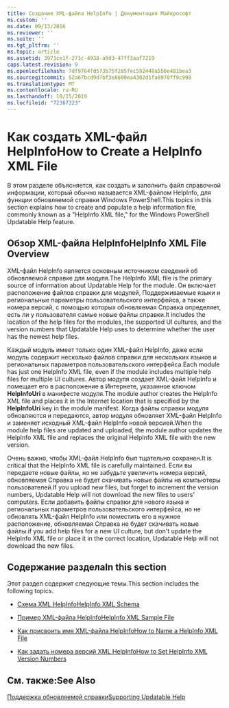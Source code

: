 ```yaml
---
title: Создание XML-файла HelpInfo | Документация Майкрософт
ms.custom: ''
ms.date: 09/13/2016
ms.reviewer: ''
ms.suite: ''
ms.tgt_pltfrm: ''
ms.topic: article
ms.assetid: 3971ce1f-271c-4938-a9d3-47ff3aaf7219
caps.latest.revision: 9
ms.openlocfilehash: 7df9764fd573b75f285fec592448a550e481bea3
ms.sourcegitcommit: 52a67bcd9d7bf3e8600ea4302d1fa8970ff9c998
ms.translationtype: MT
ms.contentlocale: ru-RU
ms.lasthandoff: 10/15/2019
ms.locfileid: "72367323"
---
```

# <a name="how-to-create-a-helpinfo-xml-file"></a><span data-ttu-id="86303-102">Как создать XML-файл HelpInfo</span><span class="sxs-lookup"><span data-stu-id="86303-102">How to Create a HelpInfo XML File</span></span>

<span data-ttu-id="86303-103">В этом разделе объясняется, как создать и заполнить файл справочной информации, который обычно называется XML-файлом HelpInfo, для функции обновляемой справки Windows PowerShell.</span><span class="sxs-lookup"><span data-stu-id="86303-103">This topics in this section explains how to create and populate a help information file, commonly known as a "HelpInfo XML file," for the Windows PowerShell Updatable Help feature.</span></span>

## <a name="helpinfo-xml-file-overview"></a><span data-ttu-id="86303-104">Обзор XML-файла HelpInfo</span><span class="sxs-lookup"><span data-stu-id="86303-104">HelpInfo XML File Overview</span></span>

<span data-ttu-id="86303-105">XML-файл HelpInfo является основным источником сведений об обновляемой справке для модуля.</span><span class="sxs-lookup"><span data-stu-id="86303-105">The HelpInfo XML file is the primary source of information about Updatable Help for the module.</span></span> <span data-ttu-id="86303-106">Он включает расположение файлов справки для модулей, Поддерживаемые языки и региональные параметры пользовательского интерфейса, а также номера версий, с помощью которых обновляемая Справка определяет, есть ли у пользователя самые новые файлы справки.</span><span class="sxs-lookup"><span data-stu-id="86303-106">It includes the location of the help files for the modules, the supported UI cultures, and the version numbers that Updatable Help uses to determine whether the user has the newest help files.</span></span>

<span data-ttu-id="86303-107">Каждый модуль имеет только один XML-файл HelpInfo, даже если модуль содержит несколько файлов справки для нескольких языков и региональных параметров пользовательского интерфейса.</span><span class="sxs-lookup"><span data-stu-id="86303-107">Each module has just one HelpInfo XML file, even if the module includes multiple help files for multiple UI cultures.</span></span> <span data-ttu-id="86303-108">Автор модуля создает XML-файл HelpInfo и помещает его в расположение в Интернете, указанное ключом **HelpInfoUri** в манифесте модуля.</span><span class="sxs-lookup"><span data-stu-id="86303-108">The module author creates the HelpInfo XML file and places it in the Internet location that is specified by the **HelpInfoUri** key in the module manifest.</span></span> <span data-ttu-id="86303-109">Когда файлы справки модуля обновляются и передаются, автор модуля обновляет XML-файл HelpInfo и заменяет исходный XML-файл HelpInfo новой версией.</span><span class="sxs-lookup"><span data-stu-id="86303-109">When the module help files are updated and uploaded, the module author updates the HelpInfo XML file and replaces the original HelpInfo XML file with the new version.</span></span>

<span data-ttu-id="86303-110">Очень важно, чтобы XML-файл HelpInfo был тщательно сохранен.</span><span class="sxs-lookup"><span data-stu-id="86303-110">It is critical that the HelpInfo XML file is carefully maintained.</span></span> <span data-ttu-id="86303-111">Если вы передаете новые файлы, но не забудьте увеличить номера версий, обновляемая Справка не будет скачивать новые файлы на компьютеры пользователей.</span><span class="sxs-lookup"><span data-stu-id="86303-111">If you upload new files, but forget to increment the version numbers, Updatable Help will not download the new files to users' computers.</span></span> <span data-ttu-id="86303-112">Если добавить файлы справки для нового языка и региональных параметров пользовательского интерфейса, но не обновлять XML-файл HelpInfo или поместить его в нужное расположение, обновляемая Справка не будет скачивать новые файлы.</span><span class="sxs-lookup"><span data-stu-id="86303-112">if you add help files for a new UI culture, but don't update the HelpInfo XML file or place it in the correct location, Updatable Help will not download the new files.</span></span>

## <a name="in-this-section"></a><span data-ttu-id="86303-113">Содержание раздела</span><span class="sxs-lookup"><span data-stu-id="86303-113">In this section</span></span>

<span data-ttu-id="86303-114">Этот раздел содержит следующие темы.</span><span class="sxs-lookup"><span data-stu-id="86303-114">This section includes the following topics.</span></span>

- [<span data-ttu-id="86303-115">Схема XML HelpInfo</span><span class="sxs-lookup"><span data-stu-id="86303-115">HelpInfo XML Schema</span></span>](./helpinfo-xml-schema.md)

- [<span data-ttu-id="86303-116">Пример XML-файла HelpInfo</span><span class="sxs-lookup"><span data-stu-id="86303-116">HelpInfo XML Sample File</span></span>](./helpinfo-xml-sample-file.md)

- [<span data-ttu-id="86303-117">Как присвоить имя XML-файла HelpInfo</span><span class="sxs-lookup"><span data-stu-id="86303-117">How to Name a HelpInfo XML File</span></span>](./how-to-name-a-helpinfo-xml-file.md)

- [<span data-ttu-id="86303-118">Как задать номера версий XML HelpInfo</span><span class="sxs-lookup"><span data-stu-id="86303-118">How to Set HelpInfo XML Version Numbers</span></span>](./how-to-set-helpinfo-xml-version-numbers.md)

## <a name="see-also"></a><span data-ttu-id="86303-119">См. также:</span><span class="sxs-lookup"><span data-stu-id="86303-119">See Also</span></span>

[<span data-ttu-id="86303-120">Поддержка обновляемой справки</span><span class="sxs-lookup"><span data-stu-id="86303-120">Supporting Updatable Help</span></span>](./supporting-updatable-help.md)